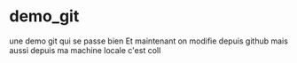 # demo_git
une demo git qui se passe bien
Et maintenant on modifie depuis github
mais aussi depuis ma machine locale c'est coll

